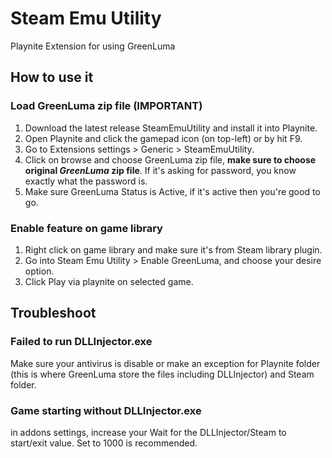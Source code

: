 # Steam Emu Utility
Playnite Extension for using GreenLuma

## How to use it

### Load GreenLuma zip file (IMPORTANT)
1. Download the latest release SteamEmuUtility and install it into Playnite.  
2. Open Playnite and click the gamepad icon (on top-left) or by hit F9.
3. Go to Extensions settings > Generic > SteamEmuUtility.
4. Click on browse and choose GreenLuma zip file, **make sure to choose original _GreenLuma_ zip file**. If it's asking for password, you know exactly what the password is.
5. Make sure GreenLuma Status is Active, if it's active then you're good to go.

### Enable feature on game library
1. Right click on game library and make sure it's from Steam library plugin.
2. Go into Steam Emu Utility > Enable GreenLuma, and choose your desire option.
3. Click Play via playnite on selected game.

## Troubleshoot

### Failed to run DLLInjector.exe
Make sure your antivirus is disable or make an exception for Playnite folder (this is where GreenLuma store the files including DLLInjector) and Steam folder.

### Game starting without DLLInjector.exe
in addons settings, increase your Wait for the DLLInjector/Steam to start/exit value. Set to 1000 is recommended.
